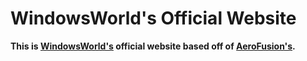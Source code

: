 # WindowsWorld's Official Website

**This is [WindowsWorld's](https://windowsworld.me) official website based off of [AeroFusion's](https://aerofusion.net).**
